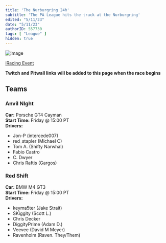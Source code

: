 ```yaml
---
title: 'The Nurburgring 24h'
subtitle: 'The PA League hits the track at the Nurburgring'
edited: "5/11/23"
date: "5/11/23"
authorID: 557730
tags: [ "League" ]
hidden: true
---
```


![image](/posts/nurburgring-24-2023/header.jpg)

[iRacing Event](https://www.iracing.com/this-week-iracing-nurburgring-24-special-event-2023/)

**Twitch and Pitwall links will be added to this page when the race begins**

## Teams

### Anvil NIght 

**Car:** Porsche GT4 Cayman <br>
**Start Time:** Friday @ 15:00 PT <br>
**Drivers:**

- Jon-P (intercede007)
- red_stapler (Michael C)
- Tom A. (Shifty Narwhal)
- Fabio Castro
- C. Dwyer
- Chris Raftis (Gargos)

<Driver accountId = "557730" />

### Red Shift

**Car:** BMW M4 GT3 <br>
**Start Time:** Friday @ 15:00 PT <br>
**Drivers:**

- keyma5ter (Jake Strait)
- SKiggity (Scott L.)
- Chris Decker
- DiggityPrime (Adam D.)
- Veevee (David M Meyer)
- Ravenholm (Raven. They/Them)